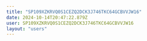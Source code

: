 ```yaml
---
title: "SP109XZKRVQ0S1CEZQ2DCK3J746TKC64GCBVVJW16"
date: 2024-10-14T20:47:22.879Z
user: SP109XZKRVQ0S1CEZQ2DCK3J746TKC64GCBVVJW16
layout: "users"
---
```

    